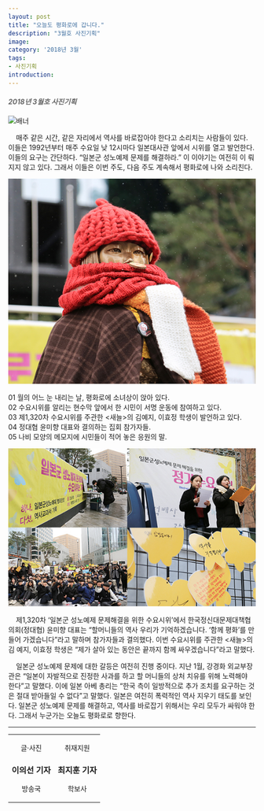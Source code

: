 ```yaml
---
layout: post
title: "오늘도 평화로에 갑니다."
description: "3월호 사진기획"
image:
category: '2018년 3월'
tags:
- 사진기획
introduction:
---
```


<h4 style="color:#686868"><i>2018년 3월호 사진기획</i></h4>

<!--사진기획-->
![배너](.../assets/images/2018_3월호/사진기획1완.jpg)

&nbsp; &nbsp; 매주 같은 시간, 같은 자리에서 역사를 바로잡아야 한다고 소리치는 사람들이 있다. 이들은 1992년부터 매주 수요일 낮 12시마다
일본대사관 앞에서 시위를 열고 발언한다. 이들의 요구는 간단하다. “일본군 성노예제 문제를 해결하라.” 이 이야기는 여전히 이
뤄지지 않고 있다. 그래서 이들은 이번 주도, 다음 주도 계속해서 평화로에 나와 소리친다.

![소녀상](/assets/images/2018_3월호/사진기획2완.jpg)

01 월의 어느 눈 내리는 날, 평화로에 소녀상이 앉아 있다.<br/>
02 수요시위를 알리는 현수막 앞에서 한 시민이 서명 운동에 참여하고 있다.<br/>
03 제1,320차 수요시위를 주관한 &lt;새늘&gt;의 김예지, 이효정 학생이 발언하고 있다.<br/>
04 정대협 윤미향 대표와 결의하는 집회 참가자들.<br/>
05 나비 모양의 메모지에 시민들이 적어 놓은 응원의 말.

![수요시위 사진 모음](/assets/images/2018_3월호/사진기획3완.jpg)

&nbsp; &nbsp; 제1,320차 ‘일본군 성노예제 문제해결을 위한 수요시위’에서 한국정신대문제대책협의회(정대협) 윤미향 대표는 “할머니들의 역사
우리가 기억하겠습니다. ‘함께 평화’를 만들어 가겠습니다”라고 말하며 참가자들과 결의했다. 이번 수요시위를 주관한 &lt;새늘&gt;의 김
예지, 이효정 학생은 “제가 살아 있는 동안은 끝까지 함께 싸우겠습니다”라고 말했다.

&nbsp; &nbsp; 일본군 성노예제 문제에 대한 갈등은 여전히 진행 중이다. 지난 1월, 강경화 외교부장관은 “일본이 자발적으로 진정한 사과를 하고 할
머니들의 상처 치유를 위해 노력해야 한다”고 말했다. 이에 일본 아베 총리는 “한국 측이 일방적으로 추가 조치를 요구하는 것은 절대
받아들일 수 없다”고 말했다. 일본은 여전히 폭력적인 역사 지우기 태도를 보인다. 일본군 성노예제 문제를 해결하고, 역사를 바로잡기
위해서는 우리 모두가 싸워야 한다. 그래서 누군가는 오늘도 평화로로 향한다.

<hr/>
<section class="author" itemprop="author">
  <div class="details" itemscope itemtype="http://schema.org/Person">
    <center>
      <table>
        <tr>
          <td>
            <center>
            <p class="def">글·사진</p>
            <h3 class="name">이의선 기자</h3>
            <p class="desc">방송국</p>
            </center>
          </td>
          <td>
            <center>
            <p class="def">취재지원</p>
            <h3 class="name">최지훈 기자</h3>
            <p class="desc">학보사</p>
            </center>
          </td>
        </tr>
      </table>
    </center>
  </div>
</section>
